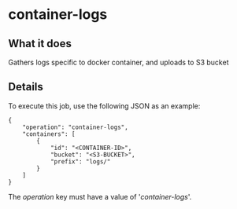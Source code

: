 # container-logs

## What it does

Gathers logs specific to docker container, and uploads to S3 bucket

## Details

To execute this job, use the following JSON as an example:
```
{
    "operation": "container-logs",
    "containers": [
        {
            "id": "<CONTAINER-ID>",
            "bucket": "<S3-BUCKET>",
            "prefix": "logs/"
        }
    ]
}
```

The *operation* key must have a value of '*container-logs*'.